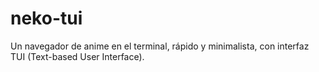 # neko-tui
Un navegador de anime en el terminal, rápido y minimalista, con interfaz TUI (Text-based User Interface).
